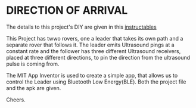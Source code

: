 # DIRECTION OF ARRIVAL

The details to this project's DIY are given in this [instructables](https://www.instructables.com/id/LeaderFollower-Using-Direction-of-Arrival/)

This Project has twwo rovers, one a leader that takes its own path and a separate rover that follows it.
The leader emits Ultrasound pings at a constant rate and the follower has three different Ultrasound receivers, placed at three different directions,
to pin the direction from the ultrasound pulse is coming from.

The MIT App Inventor is used to create a simple app, that allows us to control the Leader using Bluetooth Low Energy(BLE).
Both the project file and the apk are given.

Cheers.
